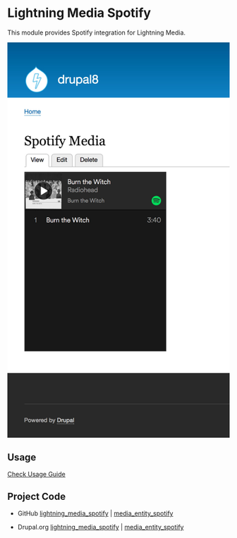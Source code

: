 # Lightning Media Spotify
This module provides Spotify integration for Lightning Media.

![media-entity-spotify](https://raw.githubusercontent.com/dakkusingh/lightning_media_spotify/8.x-1.x/_documentation/images/4-spotify-media.jpg)

## Usage
[Check Usage Guide](https://github.com/dakkusingh/lightning_media_spotify/blob/8.x-1.x/_documentation/USAGE.md)

## Project Code
* GitHub
[lightning_media_spotify](https://github.com/dakkusingh/lightning_media_spotify) | [media_entity_spotify](https://github.com/drupal-media/media_entity_spotify)

* Drupal.org
[lightning_media_spotify](https://www.drupal.org/project/lightning_media_spotify) | [media_entity_spotify](https://www.drupal.org/project/media_entity_spotify)
